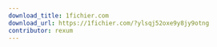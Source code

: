 ```yaml
---
download_title: 1fichier.com
download_url: https://1fichier.com/?ylsqj52oxe9y8jy9otng
contributor: rexum
---
```

